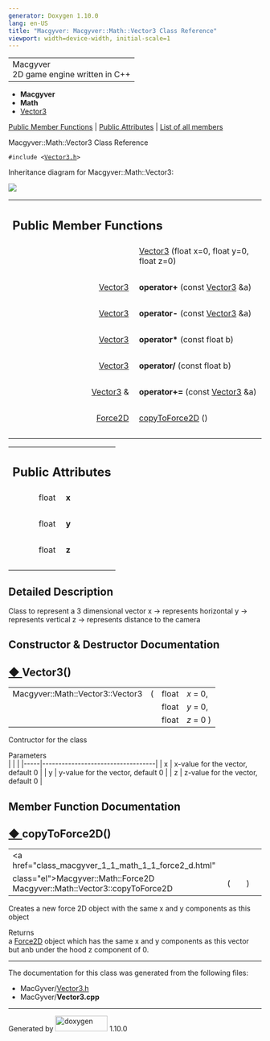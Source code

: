 ```yaml
---
generator: Doxygen 1.10.0
lang: en-US
title: "Macgyver: Macgyver::Math::Vector3 Class Reference"
viewport: width=device-width, initial-scale=1
---
```


<div id="top">

<div id="titlearea">

<table data-cellspacing="0" data-cellpadding="0">
<colgroup>
<col style="width: 100%" />
</colgroup>
<tbody>
<tr id="projectrow" class="odd">
<td id="projectalign"><div id="projectname">
Macgyver
</div>
<div id="projectbrief">
2D game engine written in C++
</div></td>
</tr>
</tbody>
</table>

</div>

<div id="main-nav">

</div>

<div id="nav-path" class="navpath">

- **Macgyver**
- **Math**
- <a href="class_macgyver_1_1_math_1_1_vector3.html"
  class="el">Vector3</a>

</div>

</div>

<div class="header">

<div class="summary">

[Public Member Functions](#pub-methods) \| [Public
Attributes](#pub-attribs) \| [List of all
members](class_macgyver_1_1_math_1_1_vector3-members.html)

</div>

<div class="headertitle">

<div class="title">

Macgyver::Math::Vector3 Class Reference

</div>

</div>

</div>

<div class="contents">

`#include <`<a href="_vector3_8h_source.html" class="el"><code>Vector3.h</code></a>`>`

<div class="dynheader">

Inheritance diagram for Macgyver::Math::Vector3:

</div>

<div class="dyncontent">

<div class="center">

<img src="class_macgyver_1_1_math_1_1_vector3.png"
usemap="#Macgyver::Math::Vector3_map" />

</div>

</div>

<table class="memberdecls">
<colgroup>
<col style="width: 50%" />
<col style="width: 50%" />
</colgroup>
<tbody>
<tr class="odd heading">
<td colspan="2"><h2 id="public-member-functions"
class="groupheader"><span id="pub-methods"></span> Public Member
Functions</h2></td>
</tr>
<tr id="r_a61fb1b28cf667c8ef1a90bcd8b405b15"
class="even memitem:a61fb1b28cf667c8ef1a90bcd8b405b15">
<td class="memItemLeft" style="text-align: right;"
data-valign="top"> </td>
<td class="memItemRight" data-valign="bottom"><a
href="#a61fb1b28cf667c8ef1a90bcd8b405b15" class="el">Vector3</a> (float
x=0, float y=0, float z=0)</td>
</tr>
<tr class="odd separator:a61fb1b28cf667c8ef1a90bcd8b405b15">
<td colspan="2" class="memSeparator"> </td>
</tr>
<tr id="r_a1fa0960d05352fde9d6420458c326a99"
class="even memitem:a1fa0960d05352fde9d6420458c326a99">
<td class="memItemLeft" style="text-align: right;"
data-valign="top"><span id="a1fa0960d05352fde9d6420458c326a99"></span>
<a href="class_macgyver_1_1_math_1_1_vector3.html"
class="el">Vector3</a> </td>
<td class="memItemRight" data-valign="bottom"><strong>operator+</strong>
(const <a href="class_macgyver_1_1_math_1_1_vector3.html"
class="el">Vector3</a> &amp;a)</td>
</tr>
<tr class="odd separator:a1fa0960d05352fde9d6420458c326a99">
<td colspan="2" class="memSeparator"> </td>
</tr>
<tr id="r_a36e719303c0357ca4e4e1a31e418a760"
class="even memitem:a36e719303c0357ca4e4e1a31e418a760">
<td class="memItemLeft" style="text-align: right;"
data-valign="top"><span id="a36e719303c0357ca4e4e1a31e418a760"></span>
<a href="class_macgyver_1_1_math_1_1_vector3.html"
class="el">Vector3</a> </td>
<td class="memItemRight" data-valign="bottom"><strong>operator-</strong>
(const <a href="class_macgyver_1_1_math_1_1_vector3.html"
class="el">Vector3</a> &amp;a)</td>
</tr>
<tr class="odd separator:a36e719303c0357ca4e4e1a31e418a760">
<td colspan="2" class="memSeparator"> </td>
</tr>
<tr id="r_a5b2ca2c882d54c96d9e587e98f22e68a"
class="even memitem:a5b2ca2c882d54c96d9e587e98f22e68a">
<td class="memItemLeft" style="text-align: right;"
data-valign="top"><span id="a5b2ca2c882d54c96d9e587e98f22e68a"></span>
<a href="class_macgyver_1_1_math_1_1_vector3.html"
class="el">Vector3</a> </td>
<td class="memItemRight" data-valign="bottom"><strong>operator*</strong>
(const float b)</td>
</tr>
<tr class="odd separator:a5b2ca2c882d54c96d9e587e98f22e68a">
<td colspan="2" class="memSeparator"> </td>
</tr>
<tr id="r_a6a33e7667d05dd9db60a36038ab89568"
class="even memitem:a6a33e7667d05dd9db60a36038ab89568">
<td class="memItemLeft" style="text-align: right;"
data-valign="top"><span id="a6a33e7667d05dd9db60a36038ab89568"></span>
<a href="class_macgyver_1_1_math_1_1_vector3.html"
class="el">Vector3</a> </td>
<td class="memItemRight" data-valign="bottom"><strong>operator/</strong>
(const float b)</td>
</tr>
<tr class="odd separator:a6a33e7667d05dd9db60a36038ab89568">
<td colspan="2" class="memSeparator"> </td>
</tr>
<tr id="r_a2b28d645bb5a2b0f2a9def1e5e97d780"
class="even memitem:a2b28d645bb5a2b0f2a9def1e5e97d780">
<td class="memItemLeft" style="text-align: right;"
data-valign="top"><span id="a2b28d645bb5a2b0f2a9def1e5e97d780"></span>
<a href="class_macgyver_1_1_math_1_1_vector3.html"
class="el">Vector3</a> &amp; </td>
<td class="memItemRight"
data-valign="bottom"><strong>operator+=</strong> (const <a
href="class_macgyver_1_1_math_1_1_vector3.html" class="el">Vector3</a>
&amp;a)</td>
</tr>
<tr class="odd separator:a2b28d645bb5a2b0f2a9def1e5e97d780">
<td colspan="2" class="memSeparator"> </td>
</tr>
<tr id="r_a279e0d8f02439f19d6d75af18650f7a3"
class="even memitem:a279e0d8f02439f19d6d75af18650f7a3">
<td class="memItemLeft" style="text-align: right;" data-valign="top"><a
href="class_macgyver_1_1_math_1_1_force2_d.html"
class="el">Force2D</a> </td>
<td class="memItemRight" data-valign="bottom"><a
href="#a279e0d8f02439f19d6d75af18650f7a3" class="el">copyToForce2D</a>
()</td>
</tr>
<tr class="odd separator:a279e0d8f02439f19d6d75af18650f7a3">
<td colspan="2" class="memSeparator"> </td>
</tr>
</tbody>
</table>

<table class="memberdecls">
<colgroup>
<col style="width: 50%" />
<col style="width: 50%" />
</colgroup>
<tbody>
<tr class="odd heading">
<td colspan="2"><h2 id="public-attributes" class="groupheader"><span
id="pub-attribs"></span> Public Attributes</h2></td>
</tr>
<tr id="r_a269eb4134e4f0a9c26060f83c18b5ae5"
class="even memitem:a269eb4134e4f0a9c26060f83c18b5ae5">
<td class="memItemLeft" style="text-align: right;"
data-valign="top"><span id="a269eb4134e4f0a9c26060f83c18b5ae5"></span>
float </td>
<td class="memItemRight" data-valign="bottom"><strong>x</strong></td>
</tr>
<tr class="odd separator:a269eb4134e4f0a9c26060f83c18b5ae5">
<td colspan="2" class="memSeparator"> </td>
</tr>
<tr id="r_ab872ad5413e66215ad419e81f7c5dcc9"
class="even memitem:ab872ad5413e66215ad419e81f7c5dcc9">
<td class="memItemLeft" style="text-align: right;"
data-valign="top"><span id="ab872ad5413e66215ad419e81f7c5dcc9"></span>
float </td>
<td class="memItemRight" data-valign="bottom"><strong>y</strong></td>
</tr>
<tr class="odd separator:ab872ad5413e66215ad419e81f7c5dcc9">
<td colspan="2" class="memSeparator"> </td>
</tr>
<tr id="r_a379438d068bd4aa8514a28e36e02ed25"
class="even memitem:a379438d068bd4aa8514a28e36e02ed25">
<td class="memItemLeft" style="text-align: right;"
data-valign="top"><span id="a379438d068bd4aa8514a28e36e02ed25"></span>
float </td>
<td class="memItemRight" data-valign="bottom"><strong>z</strong></td>
</tr>
<tr class="odd separator:a379438d068bd4aa8514a28e36e02ed25">
<td colspan="2" class="memSeparator"> </td>
</tr>
</tbody>
</table>

<span id="details"></span>

## Detailed Description

<div class="textblock">

Class to represent a 3 dimensional vector x -\> represents horizontal y
-\> represents vertical z -\> represents distance to the camera

</div>

## Constructor & Destructor Documentation

<span id="a61fb1b28cf667c8ef1a90bcd8b405b15"></span>

## <span class="permalink">[◆ ](#a61fb1b28cf667c8ef1a90bcd8b405b15)</span>Vector3()

<div class="memitem">

<div class="memproto">

|                                  |     |       |                                                                                                            |
|----------------------------------|-----|-------|------------------------------------------------------------------------------------------------------------|
| Macgyver::Math::Vector3::Vector3 | (   | float | <span class="paramname">*x*<span class="paramdefsep"> = </span><span class="paramdefval">0</span>, </span> |
|                                  |     | float | <span class="paramname">*y*<span class="paramdefsep"> = </span><span class="paramdefval">0</span>, </span> |
|                                  |     | float | <span class="paramname">*z*<span class="paramdefsep"> = </span><span class="paramdefval">0</span></span> ) |

</div>

<div class="memdoc">

Contructor for the class

Parameters  
|     |                                   |
|-----|-----------------------------------|
| x   | x-value for the vector, default 0 |
| y   | y-value for the vector, default 0 |
| z   | z-value for the vector, default 0 |

</div>

</div>

## Member Function Documentation

<span id="a279e0d8f02439f19d6d75af18650f7a3"></span>

## <span class="permalink">[◆ ](#a279e0d8f02439f19d6d75af18650f7a3)</span>copyToForce2D()

<div class="memitem">

<div class="memproto">

|                                                                               |     |                                 |     |     |
|-------------------------------------------------------------------------------|-----|---------------------------------|-----|-----|
| <a href="class_macgyver_1_1_math_1_1_force2_d.html"                           
 class="el">Macgyver::Math::Force2D</a> Macgyver::Math::Vector3::copyToForce2D  | (   | <span class="paramname"></span> | )   |     |

</div>

<div class="memdoc">

Creates a new force 2D object with the same x and y components as this
object

Returns  
a <a href="class_macgyver_1_1_math_1_1_force2_d.html"
class="el">Force2D</a> object which has the same x and y components as
this vector but anb under the hood z component of 0.

</div>

</div>

------------------------------------------------------------------------

The documentation for this class was generated from the following files:

- MacGyver/<a href="_vector3_8h_source.html" class="el">Vector3.h</a>
- MacGyver/**Vector3.cpp**

</div>

------------------------------------------------------------------------

<span class="small">Generated
by [<img src="doxygen.svg" class="footer" width="104" height="31"
alt="doxygen" />](https://www.doxygen.org/index.html) 1.10.0</span>
